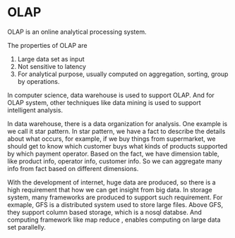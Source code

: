 # OLAP 

OLAP is an online analytical processing system. 

The properties of OLAP are

1. Large data set as input 
2. Not sensitive to latency
3. For analytical purpose, usually computed on aggregation, sorting, group by operations. 

In computer science, data warehouse is used to support OLAP. And for OLAP system, other techniques like data mining is used to support intelligent analysis.  

In data warehouse, there is a data organization for analysis.  One example is we call it star pattern. In star pattern, we have a fact to describe the details about what occurs, for example, if we buy things from supermarket, we should get to know which customer buys what kinds of products supported by which payment operator. Based on the fact, we have dimension table, like product info, operator info, customer info. So we can aggregate many info from fact based on different dimensions. 

With the development of internet, huge data are produced, so there is a high requirement that how we can get insight from big data.  In storage system, many frameworks are produced to support such requirement. For exmaple, GFS is a distributed system used to store large files. Above GFS, they support column based storage, which is a nosql databse. And computing framework like map reduce ,  enables computing on large data set parallelly. 

